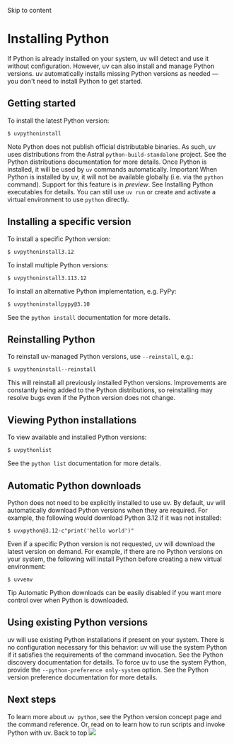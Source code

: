 Skip to content 
# Installing Python
If Python is already installed on your system, uv will detect and use it without configuration. However, uv can also install and manage Python versions. uv automatically installs missing Python versions as needed — you don't need to install Python to get started.
## Getting started
To install the latest Python version:
```
$ uvpythoninstall

```

Note
Python does not publish official distributable binaries. As such, uv uses distributions from the Astral `python-build-standalone` project. See the Python distributions documentation for more details.
Once Python is installed, it will be used by `uv` commands automatically.
Important
When Python is installed by uv, it will not be available globally (i.e. via the `python` command). Support for this feature is in _preview_. See Installing Python executables for details.
You can still use `uv run` or create and activate a virtual environment to use `python` directly.
## Installing a specific version
To install a specific Python version:
```
$ uvpythoninstall3.12

```

To install multiple Python versions:
```
$ uvpythoninstall3.113.12

```

To install an alternative Python implementation, e.g. PyPy:
```
$ uvpythoninstallpypy@3.10

```

See the `python install` documentation for more details.
## Reinstalling Python
To reinstall uv-managed Python versions, use `--reinstall`, e.g.:
```
$ uvpythoninstall--reinstall

```

This will reinstall all previously installed Python versions. Improvements are constantly being added to the Python distributions, so reinstalling may resolve bugs even if the Python version does not change.
## Viewing Python installations
To view available and installed Python versions:
```
$ uvpythonlist

```

See the `python list` documentation for more details.
## Automatic Python downloads
Python does not need to be explicitly installed to use uv. By default, uv will automatically download Python versions when they are required. For example, the following would download Python 3.12 if it was not installed:
```
$ uvxpython@3.12-c"print('hello world')"

```

Even if a specific Python version is not requested, uv will download the latest version on demand. For example, if there are no Python versions on your system, the following will install Python before creating a new virtual environment:
```
$ uvvenv

```

Tip
Automatic Python downloads can be easily disabled if you want more control over when Python is downloaded.
## Using existing Python versions
uv will use existing Python installations if present on your system. There is no configuration necessary for this behavior: uv will use the system Python if it satisfies the requirements of the command invocation. See the Python discovery documentation for details.
To force uv to use the system Python, provide the `--python-preference only-system` option. See the Python version preference documentation for more details.
## Next steps
To learn more about `uv python`, see the Python version concept page and the command reference.
Or, read on to learn how to run scripts and invoke Python with uv.
Back to top 
![](https://cdn.usefathom.com/?h=https%3A%2F%2Fdocs.astral.sh&p=%2Fuv%2Fguides%2Finstall-python%2F&r=&sid=ESKBRHGN&qs=%7B%7D&cid=83198999)
